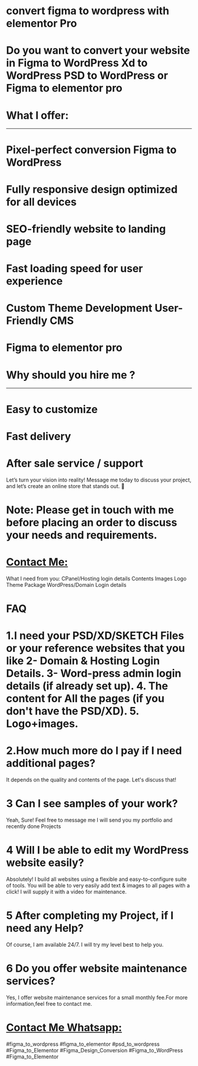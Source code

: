# convert figma to wordpress with elementor Pro

# Do you want to convert your website in Figma to WordPress Xd to WordPress PSD to WordPress or Figma to elementor pro

# What I offer:
--------------
# Pixel-perfect conversion Figma to WordPress
# Fully responsive design optimized for all devices
# SEO-friendly website to landing page
# Fast loading speed for user experience
# Custom Theme Development User-Friendly CMS
# Figma to elementor pro

# Why should you hire me ?
-----------------
# Easy to customize
# Fast delivery
# After sale service / support

Let’s turn your vision into reality! Message me today to discuss your project, and let’s create an online store that stands out. 🚀

# Note: Please get in touch with me before placing an order to discuss your needs and requirements.

# [Contact Me:](https://marufkhan.me/)

What I need from you: CPanel/Hosting login details Contents  Images  Logo  Theme Package WordPress/Domain Login details

# FAQ

# 1.I need your PSD/XD/SKETCH Files or your reference websites that you like 2- Domain & Hosting Login Details. 3- Word-press admin login details (if already set up). 4. The content for All the pages (if you don't have the PSD/XD). 5. Logo+images.

# 2.How much more do I pay if I need additional pages?
It depends on the quality and contents of the page. Let's discuss that!

# 3 Can I see samples of your work?
Yeah, Sure! Feel free to message me I will send you my portfolio and recently done Projects

# 4 Will I be able to edit my WordPress website easily?
Absolutely! I build all websites using a flexible and easy-to-configure suite of tools. You will be able to very easily add text & images to all pages with a click! I will supply it with a video for maintenance.

# 5 After completing my Project, if I need any Help?
Of course, I am available 24/7. I will try my level best to help you.

# 6 Do you offer website maintenance services?
Yes, I offer website maintenance services for a small monthly fee.For more information,feel free to contact me.

# [Contact Me Whatsapp:](https://wa.me/+8801308887064)

#figma_to_wordpress
#figma_to_elementor
#psd_to_wordpress
#Figma_to_Elementor #Figma_Design_Conversion #Figma_to_WordPress #Figma_to_Elementor


